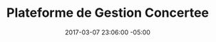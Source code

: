 ---
title: Plateforme de Gestion Concertee
date: 2017-03-07 23:06:00 -05:00
permalink: "plateforme-de-gestion-concertee"
parent: municipalites
slider:
- image: "uploads/plateforme-overlay.jpg"
  icone_image: "uploads/p-plateforme.png"
  description: "## **Plateforme de Gestion Concertée** \nFaire passer à l’action 100 % des intervenants du territoire"
sections:
- titre: Présentation
  description: Valeur de mon frêne fournit une plateforme web et mobile de communication qui répond aux besoins et à aux intérêts des citoyens par l’accès à des services administratifs, techniques ou professionnels adaptés au plan de lutte et à la règlementation locale.
- titre: Une interface professionnelle et de service qui se configurent selon le besoin client
  boites:
  - titre: "Interface web et mobile de gestion technique et professionnelle pour:"
    description: |-
      - La supervision  continue des inventaires publics et privés 
      - L’exploitation des modules techniques d’intervention
      - L’exploitation des modules administratifs et de soutien
      - La coordination de la valorisation des bois infesté
      - Historique de toutes les actions de lutte 
  - titre: Interface web et mobile de services pour les propriétaires de frênes privés
    description: |-
      - Espace personnel et sécuritaire qui offre aux propriétaires de frênes l’accès
      - Aux services publics et de soutien  municipaux
      - Suivi de l’information sur le bilan de santé de chaque frêne
      - À la simulation des coûts de services professionnels et techniques
      - À la commande des services en lignes  
- titre: Un outil accessible à tous pour des décisions d’intervention précises et économiques
  icones:
  - image: "uploads/p-municipalites.png"
    titre: MUNICIPALITÉs
    url: municipalites.html
  - image: "uploads/p-residents.png"
    titre: Citoyens
    url: citoyens.html
  - image: "uploads/p-institutions.png"
    titre: INSTITUTIONS PUBLIQUES ET PRIVÉES
    url: "institutions.html"
  - image: "uploads/p-fournisseurs.png"
    titre: Fournisseurs de services
  - image: "uploads/p-recuperation.png"
    titre: Fournisseurs de services de récupération et transport du bois
- titre: BÉNÉFICES DIRECTS ET INDIRECTS
  benefices_simple:
  - description: Accès à des services en ligne gain de temps et d'efficacité
  - description: Suivi des services à distance
  - description: Communication spécifique avec tous les intervenants
  - description: Accès à l’information actualisée en continue
  - description: Bilan de santé et sécurité accessible et disponible en tout temps
  - description: Réduction des coûts d’intervention situation d’urgence
layout: default
---